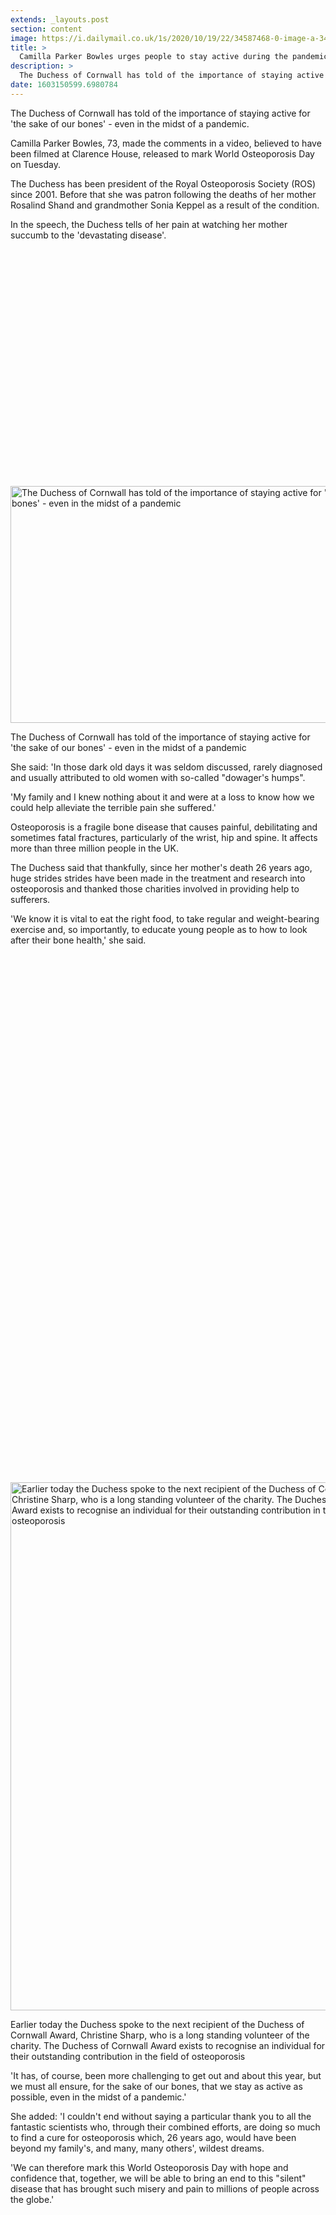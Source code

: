 ```yaml
--- 
extends: _layouts.post 
section: content 
image: https://i.dailymail.co.uk/1s/2020/10/19/22/34587468-0-image-a-34_1603141565819.jpg 
title: > 
  Camilla Parker Bowles urges people to stay active during the pandemic 'for the sake of our bones' 
description: > 
  The Duchess of Cornwall has told of the importance of staying active for 'the sake of our bones' - even in the midst of a pandemic.Camilla Parker Bowles, 73, made the comments in a video, believed to have been filmed at Clarence House, released to mark World Osteoporosis Day on Tuesday.In the speech, the Duchess tells of her pain at watching her mother succumb to the 'devastating disease'.Earlier today the Duchess spoke to the next recipient of the Duchess of Cornwall Award, Christine Sharp, who is a long standing volunteer of the charity.The Duchess of Cornwall Award exists to recognise an individual for their outstanding contribution in the field of osteoporosis. 
date: 1603150599.6980784 
--- 
```

<div><p class="mol-para-with-font">The&#160;Duchess of Cornwall has told of the importance of staying active for 'the sake of our bones' - even in the midst of a pandemic.</p><p class="mol-para-with-font">Camilla Parker Bowles, 73, made the comments in a video, believed to have been filmed at&#160;Clarence House, released to mark World Osteoporosis Day on Tuesday.</p><p class="mol-para-with-font">The Duchess has been president of the Royal Osteoporosis Society (ROS) since 2001. Before that she was patron following the deaths of her mother Rosalind Shand and grandmother Sonia Keppel as a result of the condition.</p><p class="mol-para-with-font">In the speech, the Duchess tells of her pain at watching her mother succumb to the 'devastating disease'.</p><img id="i-e4ceec218d468f5d" src="data:image/gif;base64,R0lGODlhAQABAIAAAAAAAP///yH5BAEAAAAALAAAAAABAAEAAAIBRAA7" height="379" width="634" alt="The Duchess of Cornwall has told of the importance of staying active for 'the sake of our bones' - even in the midst of a pandemic" class="blkBorder img-share">  <img id="i-e4ceec218d468f5d" src="https://i.dailymail.co.uk/1s/2020/10/19/21/34586370-8856987-image-a-28_1603139670756.jpg" height="379" width="634" alt="The Duchess of Cornwall has told of the importance of staying active for 'the sake of our bones' - even in the midst of a pandemic" class="blkBorder img-share">  <p class="imageCaption">The Duchess of Cornwall has told of the importance of staying active for 'the sake of our bones' - even in the midst of a pandemic</p><p class="mol-para-with-font">She said: 'In those dark old days it was seldom discussed, rarely diagnosed and usually attributed to old women with so-called "dowager's humps".</p><p class="mol-para-with-font">'My family and I knew nothing about it and were at a loss to know how we could help alleviate the terrible pain she suffered.'&#160;</p><p class="vjs-video-container vjs-fixed vjs-span-two-col femail" id="v-219080481225264300">    </p> <p class="mol-para-with-font">Osteoporosis is a fragile bone disease that causes painful, debilitating and sometimes fatal fractures, particularly of the wrist, hip and spine. It affects more than three million people in the UK.</p><p class="mol-para-with-font">The Duchess said that thankfully, since her mother's death 26 years ago, huge strides strides have been made in the treatment and research into osteoporosis and thanked those charities involved in providing help to sufferers.</p><p class="mol-para-with-font">'We know it is vital to eat the right food, to take regular and weight-bearing exercise and, so importantly, to educate young people as to how to look after their bone health,' she said.</p><img id="i-a49ef8faff9046d1" src="data:image/gif;base64,R0lGODlhAQABAIAAAAAAAP///yH5BAEAAAAALAAAAAABAAEAAAIBRAA7" height="845" width="634" alt="Earlier today the Duchess spoke to the next recipient of the Duchess of Cornwall Award, Christine Sharp, who is a long standing volunteer of the charity. The Duchess of Cornwall Award exists to recognise an individual for their outstanding contribution in the field of osteoporosis" class="blkBorder img-share">  <img id="i-a49ef8faff9046d1" src="https://i.dailymail.co.uk/1s/2020/10/19/21/34586260-8856987-image-a-29_1603139674915.jpg" height="845" width="634" alt="Earlier today the Duchess spoke to the next recipient of the Duchess of Cornwall Award, Christine Sharp, who is a long standing volunteer of the charity. The Duchess of Cornwall Award exists to recognise an individual for their outstanding contribution in the field of osteoporosis" class="blkBorder img-share">  <p class="imageCaption">Earlier today the Duchess spoke to the next recipient of the Duchess of Cornwall Award, Christine Sharp, who is a long standing volunteer of the charity. The Duchess of Cornwall Award exists to recognise an individual for their outstanding contribution in the field of osteoporosis</p><p class="mol-para-with-font">'It has, of course, been more challenging to get out and about this year, but we must all ensure, for the sake of our bones, that we stay as active as possible, even in the midst of a pandemic.'</p><p class="mol-para-with-font">She added: 'I couldn't end without saying a particular thank you to all the fantastic scientists who, through their combined efforts, are doing so much to find a cure for osteoporosis which, 26 years ago, would have been beyond my family's, and many, many others', wildest dreams.&#160;</p><p class="mol-para-with-font">'We can therefore mark this World Osteoporosis Day with hope and confidence that, together, we will be able to bring an end to this "silent" disease that has brought such misery and pain to millions of people across the globe.'&#160;</p><img id="i-3f10cf356e9ca6f" src="data:image/gif;base64,R0lGODlhAQABAIAAAAAAAP///yH5BAEAAAAALAAAAAABAAEAAAIBRAA7" height="952" width="634" alt="The Duchess said that thankfully, since her mother's death 26 years ago, huge strides strides have been made in the treatment and research into osteoporosis and thanked those charities involved in providing help to sufferers. Pictured earlier this month on a visit to&#160;Maggie's Barts, St Bartholomew's Hospital in London" class="blkBorder img-share">  <img id="i-3f10cf356e9ca6f" src="https://i.dailymail.co.uk/1s/2020/10/19/21/34586348-8856987-The_Duchess_said_that_thankfully_since_her_mother_s_death_26_yea-m-32_1603139759471.jpg" height="952" width="634" alt="The Duchess said that thankfully, since her mother's death 26 years ago, huge strides strides have been made in the treatment and research into osteoporosis and thanked those charities involved in providing help to sufferers. Pictured earlier this month on a visit to&#160;Maggie's Barts, St Bartholomew's Hospital in London" class="blkBorder img-share">  <p class="imageCaption">The Duchess said that thankfully, since her mother's death 26 years ago, huge strides strides have been made in the treatment and research into osteoporosis and thanked those charities involved in providing help to sufferers. Pictured earlier this month on a visit to&#160;Maggie's Barts, St Bartholomew's Hospital in London</p><p class="mol-para-with-font">Earlier today the Duchess spoke to the next recipient of the Duchess of Cornwall Award, Christine Sharp, who is a long standing volunteer of the charity.&#160;</p><p class="mol-para-with-font">The Duchess of Cornwall Award exists to recognise an individual for their outstanding contribution in the field of osteoporosis.&#160;</p><p class="mol-para-with-font">On Tuesday, Camilla will host a tea for the Royal Osteoporosis Society.</p><p class="mol-para-with-font">The ROS is the only UK-wide charity dedicated to improving the prevention, diagnosis, and treatment of fragile bone disease.&#160;</p><p class="mol-para-with-font">The charity offers free support and information to people affected by osteoporosis and broken bones, including a helpline that receives more than 11,000 enquiries a year.</p></div>